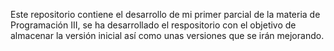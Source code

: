 Este repositorio contiene el desarrollo de mi primer parcial 
de la materia de Programación III, se ha desarrollado el 
respositorio con el objetivo de almacenar la versión inicial 
así como unas versiones que se irán mejorando.
